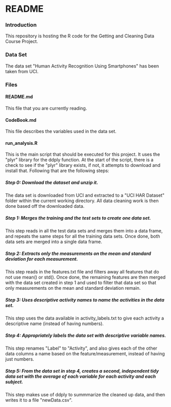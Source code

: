 # README

### Introduction

This repository is hosting the R code for the Getting and Cleaning Data Course Project.

### Data Set

The data set "Human Activity Recognition Using Smartphones" has been taken from UCI.

### Files

#### README.md
This file that you are currently reading.

#### CodeBook.md
This file describes the variables used in the data set.

#### run_analysis.R
This is the main script that should be executed for this project. It uses the "plyr" library for the ddply function. At the start of the script, there is a check to see if the "plyr" library exists, if not, it attempts to download and install that. Following that are the following steps:

##### Step 0: Download the dataset and unzip it.
The data set is downloaded from UCI and extracted to a "UCI HAR Dataset" folder within the current working directory. All data cleaning work is then done based off the downloaded data.

##### Step 1: Merges the training and the test sets to create one data set.
This step reads in all the test data sets and merges them into a data frame, and repeats the same steps for all the training data sets. Once done, both data sets are merged into a single data frame.

##### Step 2: Extracts only the measurements on the mean and standard deviation for each measurement.
This step reads in the features.txt file and filters away all features that do not use mean() or std(). Once done, the remaining features are then merged with the data set created in step 1 and used to filter that data set so that only measurements on the mean and standard deviation remain.

##### Step 3: Uses descriptive activity names to name the activities in the data set.
This step uses the data available in activity_labels.txt to give each activity a descriptive name (instead of having numbers).

##### Step 4: Appropriately labels the data set with descriptive variable names.
This step renames "Label" to "Activity", and also gives each of the other data columns a name based on the feature/measurement, instead of having just numbers.

##### Step 5: From the data set in step 4, creates a second, independent tidy data set with the average of each variable for each activity and each subject.
This step makes use of ddply to summmarize the cleaned up data, and then writes it to a file "newData.csv".